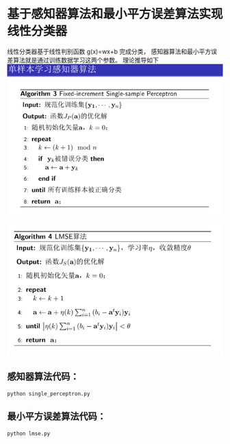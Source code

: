 # 基于感知器算法和最小平方误差算法实现线性分类器

线性分类器基于线性判别函数 g(x)=wx+b 完成分类， 感知器算法和最小平方误差算法就是通过训练数据学习这两个参数。
理论推导如下
![](single.png)

![](lmse.png)


## 感知器算法代码：
```
python single_perceptron.py
```

## 最小平方误差算法代码：
```
python lmse.py
```
